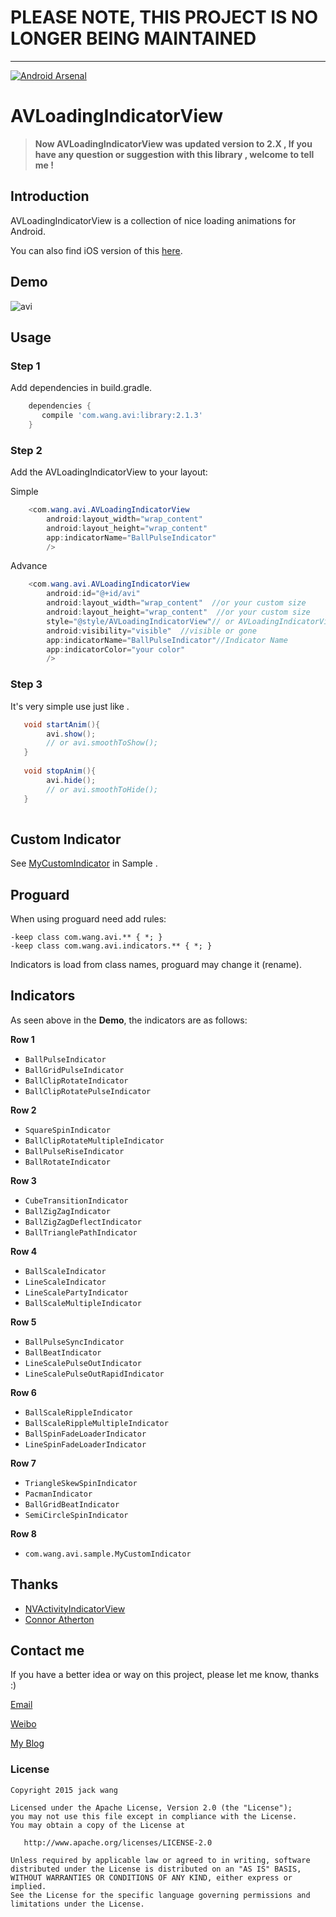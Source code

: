 # PLEASE NOTE, THIS PROJECT IS NO LONGER BEING MAINTAINED

* * *

[![Android Arsenal](https://img.shields.io/badge/Android%20Arsenal-AVLoadingIndicatorView-green.svg?style=flat)](https://android-arsenal.com/details/1/2686)

AVLoadingIndicatorView
===================

> **Now AVLoadingIndicatorView was updated version to 2.X , If you have any question or suggestion  with this library , welcome to tell me !**

## Introduction
AVLoadingIndicatorView is a collection of nice loading animations for Android.

You can also find iOS version of this [here](https://github.com/ninjaprox/NVActivityIndicatorView).

## Demo
![avi](screenshots/avi.gif)

## Usage

### Step 1

Add dependencies in build.gradle.
```groovy
    dependencies {
       compile 'com.wang.avi:library:2.1.3'
    }
```

### Step 2

Add the AVLoadingIndicatorView to your layout:

Simple 

```java
    <com.wang.avi.AVLoadingIndicatorView
        android:layout_width="wrap_content"  
        android:layout_height="wrap_content"
        app:indicatorName="BallPulseIndicator"
        />
```

Advance

```java
    <com.wang.avi.AVLoadingIndicatorView
        android:id="@+id/avi"
        android:layout_width="wrap_content"  //or your custom size
        android:layout_height="wrap_content"  //or your custom size
        style="@style/AVLoadingIndicatorView"// or AVLoadingIndicatorView.Large or AVLoadingIndicatorView.Small
        android:visibility="visible"  //visible or gone
        app:indicatorName="BallPulseIndicator"//Indicator Name
        app:indicatorColor="your color"
        />
```

### Step 3

It's very simple use just like .
```java
   void startAnim(){
        avi.show();
        // or avi.smoothToShow();
   }
   
   void stopAnim(){
        avi.hide();
        // or avi.smoothToHide();
   }
   
```

## Custom Indicator

See [MyCustomIndicator](https://github.com/81813780/AVLoadingIndicatorView/blob/master/app/src/main/java/com/wang/avi/sample/MyCustomIndicator.java) in Sample .

## Proguard

When using proguard need add rules:

```
-keep class com.wang.avi.** { *; }
-keep class com.wang.avi.indicators.** { *; }
```

Indicators is load from class names, proguard may change it (rename).

## Indicators

As seen above in the **Demo**, the indicators are as follows:

**Row 1**
 * `BallPulseIndicator`
 * `BallGridPulseIndicator`
 * `BallClipRotateIndicator`
 * `BallClipRotatePulseIndicator`

**Row 2**
 * `SquareSpinIndicator`
 * `BallClipRotateMultipleIndicator`
 * `BallPulseRiseIndicator`
 * `BallRotateIndicator`

**Row 3**
 * `CubeTransitionIndicator`
 * `BallZigZagIndicator`
 * `BallZigZagDeflectIndicator`
 * `BallTrianglePathIndicator`

**Row 4**
 * `BallScaleIndicator`
 * `LineScaleIndicator`
 * `LineScalePartyIndicator`
 * `BallScaleMultipleIndicator`

**Row 5**
 * `BallPulseSyncIndicator`
 * `BallBeatIndicator`
 * `LineScalePulseOutIndicator`
 * `LineScalePulseOutRapidIndicator`

**Row 6**
 * `BallScaleRippleIndicator`
 * `BallScaleRippleMultipleIndicator`
 * `BallSpinFadeLoaderIndicator`
 * `LineSpinFadeLoaderIndicator`

**Row 7**
 * `TriangleSkewSpinIndicator`
 * `PacmanIndicator`
 * `BallGridBeatIndicator`
 * `SemiCircleSpinIndicator`
 
**Row 8**
 * `com.wang.avi.sample.MyCustomIndicator`

## Thanks
- [NVActivityIndicatorView](https://github.com/ninjaprox/NVActivityIndicatorView)
- [Connor Atherton](https://github.com/ConnorAtherton)

## Contact me

 If you have a better idea or way on this project, please let me know, thanks :)

[Email](mailto:81813780@qq.com)

[Weibo](http://weibo.com/601265161)

[My Blog](http://hlong.xyz)

### License
```
Copyright 2015 jack wang

Licensed under the Apache License, Version 2.0 (the "License");
you may not use this file except in compliance with the License.
You may obtain a copy of the License at

   http://www.apache.org/licenses/LICENSE-2.0

Unless required by applicable law or agreed to in writing, software
distributed under the License is distributed on an "AS IS" BASIS,
WITHOUT WARRANTIES OR CONDITIONS OF ANY KIND, either express or implied.
See the License for the specific language governing permissions and
limitations under the License.
```

